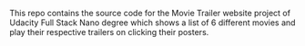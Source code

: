 This repo contains the source code for the Movie Trailer website project of Udacity Full Stack Nano degree which shows a list of 6 different movies and play their respective trailers on clicking their posters.

